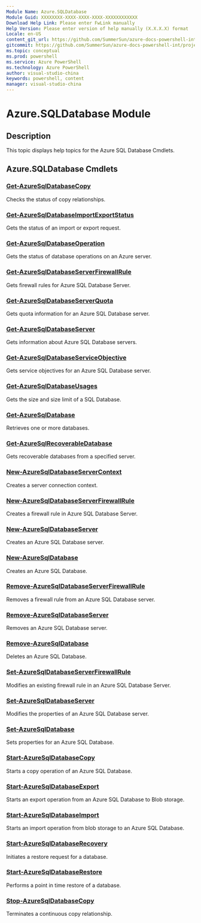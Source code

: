 ```yaml
---
Module Name: Azure.SQLDatabase
Module Guid: XXXXXXXX-XXXX-XXXX-XXXX-XXXXXXXXXXXX
Download Help Link: Please enter FwLink manually
Help Version: Please enter version of help manually (X.X.X.X) format
Locale: en-US
content_git_url: https://github.com/SummerSun/azure-docs-powershell-int/projects/azure-docs-powershell-int/azureps-cmdlets-docs/ServiceManagement/Azure.SQLDatabase/v2.0/CmdletMDs/Azure.SQLDatabase.md
gitcommit: https://github.com/SummerSun/azure-docs-powershell-int/projects/azure-docs-powershell-int/azureps-cmdlets-docs/ServiceManagement/Azure.SQLDatabase/v2.0/CmdletMDs/Azure.SQLDatabase.md
ms.topic: conceptual
ms.prod: powershell
ms.service: Azure PowerShell
ms.technology: Azure PowerShell
author: visual-studio-china
keywords: powershell, content
manager: visual-studio-china
---
```


# Azure.SQLDatabase Module
## Description
This topic displays help topics for the Azure SQL Database Cmdlets. 

## Azure.SQLDatabase Cmdlets
### [Get-AzureSqlDatabaseCopy](Get-AzureSqlDatabaseCopy.md)
Checks the status of copy relationships.


### [Get-AzureSqlDatabaseImportExportStatus](Get-AzureSqlDatabaseImportExportStatus.md)
Gets the status of an import or export request.


### [Get-AzureSqlDatabaseOperation](Get-AzureSqlDatabaseOperation.md)
Gets the status of database operations on an Azure server.


### [Get-AzureSqlDatabaseServerFirewallRule](Get-AzureSqlDatabaseServerFirewallRule.md)
Gets firewall rules for Azure SQL Database Server.


### [Get-AzureSqlDatabaseServerQuota](Get-AzureSqlDatabaseServerQuota.md)
Gets quota information for an Azure SQL Database server.


### [Get-AzureSqlDatabaseServer](Get-AzureSqlDatabaseServer.md)
Gets information about Azure SQL Database servers.


### [Get-AzureSqlDatabaseServiceObjective](Get-AzureSqlDatabaseServiceObjective.md)
Gets service objectives for an Azure SQL Database server.


### [Get-AzureSqlDatabaseUsages](Get-AzureSqlDatabaseUsages.md)
Gets the size and size limit of a SQL Database.


### [Get-AzureSqlDatabase](Get-AzureSqlDatabase.md)
Retrieves one or more databases.


### [Get-AzureSqlRecoverableDatabase](Get-AzureSqlRecoverableDatabase.md)
Gets recoverable databases from a specified server.


### [New-AzureSqlDatabaseServerContext](New-AzureSqlDatabaseServerContext.md)
Creates a server connection context.


### [New-AzureSqlDatabaseServerFirewallRule](New-AzureSqlDatabaseServerFirewallRule.md)
Creates a firewall rule in Azure SQL Database Server.


### [New-AzureSqlDatabaseServer](New-AzureSqlDatabaseServer.md)
Creates an Azure SQL Database server.


### [New-AzureSqlDatabase](New-AzureSqlDatabase.md)
Creates an Azure SQL Database.


### [Remove-AzureSqlDatabaseServerFirewallRule](Remove-AzureSqlDatabaseServerFirewallRule.md)
Removes a firewall rule from an Azure SQL Database server.


### [Remove-AzureSqlDatabaseServer](Remove-AzureSqlDatabaseServer.md)
Removes an Azure SQL Database server.


### [Remove-AzureSqlDatabase](Remove-AzureSqlDatabase.md)
Deletes an Azure SQL Database.


### [Set-AzureSqlDatabaseServerFirewallRule](Set-AzureSqlDatabaseServerFirewallRule.md)
Modifies an existing firewall rule in an Azure SQL Database Server.


### [Set-AzureSqlDatabaseServer](Set-AzureSqlDatabaseServer.md)
Modifies the properties of an Azure SQL Database server.


### [Set-AzureSqlDatabase](Set-AzureSqlDatabase.md)
Sets properties for an Azure SQL Database.


### [Start-AzureSqlDatabaseCopy](Start-AzureSqlDatabaseCopy.md)
Starts a copy operation of an Azure SQL Database.


### [Start-AzureSqlDatabaseExport](Start-AzureSqlDatabaseExport.md)
Starts an export operation from an Azure SQL Database to Blob storage.


### [Start-AzureSqlDatabaseImport](Start-AzureSqlDatabaseImport.md)
Starts an import operation from blob storage to an Azure SQL Database.


### [Start-AzureSqlDatabaseRecovery](Start-AzureSqlDatabaseRecovery.md)
Initiates a restore request for a database.


### [Start-AzureSqlDatabaseRestore](Start-AzureSqlDatabaseRestore.md)
Performs a point in time restore of a database.


### [Stop-AzureSqlDatabaseCopy](Stop-AzureSqlDatabaseCopy.md)
Terminates a continuous copy relationship.



